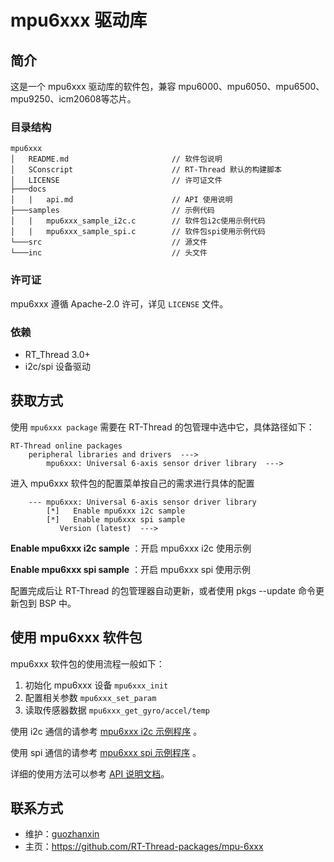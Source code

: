 # mpu6xxx 驱动库

## 简介

这是一个 mpu6xxx 驱动库的软件包，兼容 mpu6000、mpu6050、mpu6500、mpu9250、icm20608等芯片。

### 目录结构

```
mpu6xxx
│   README.md                       // 软件包说明
│   SConscript                      // RT-Thread 默认的构建脚本
│   LICENSE                         // 许可证文件
├───docs 
│   |   api.md                      // API 使用说明
├───samples                         // 示例代码
│   |   mpu6xxx_sample_i2c.c        // 软件包i2c使用示例代码
│   |   mpu6xxx_sample_spi.c        // 软件包spi使用示例代码
└───src                             // 源文件
└───inc                             // 头文件
```

### 许可证

mpu6xxx 遵循 Apache-2.0 许可，详见 `LICENSE` 文件。

### 依赖

- RT_Thread 3.0+
- i2c/spi 设备驱动

## 获取方式

使用 `mpu6xxx package` 需要在 RT-Thread 的包管理中选中它，具体路径如下：

```
RT-Thread online packages
    peripheral libraries and drivers  --->
        mpu6xxx: Universal 6-axis sensor driver library  --->
```

进入 mpu6xxx 软件包的配置菜单按自己的需求进行具体的配置

```
    --- mpu6xxx: Universal 6-axis sensor driver library                           
        [*]   Enable mpu6xxx i2c sample 
        [*]   Enable mpu6xxx spi sample		
           Version (latest)  --->                           
```

**Enable mpu6xxx i2c sample** ：开启 mpu6xxx i2c 使用示例

**Enable mpu6xxx spi sample** ：开启 mpu6xxx spi 使用示例

配置完成后让 RT-Thread 的包管理器自动更新，或者使用 pkgs --update 命令更新包到 BSP 中。

## 使用 mpu6xxx 软件包

mpu6xxx 软件包的使用流程一般如下：

1. 初始化 mpu6xxx 设备 `mpu6xxx_init`
2. 配置相关参数 `mpu6xxx_set_param`
3. 读取传感器数据 `mpu6xxx_get_gyro/accel/temp`

使用 i2c 通信的请参考 [mpu6xxx i2c 示例程序](samples/mpu6xxx_sample_i2c.c) 。

使用 spi 通信的请参考 [mpu6xxx spi 示例程序](samples/mpu6xxx_sample_spi.c) 。

详细的使用方法可以参考 [API 说明文档](doc/api.md)。

## 联系方式

- 维护：[guozhanxin](https://github.com/Guozhanxin)
- 主页：<https://github.com/RT-Thread-packages/mpu-6xxx>